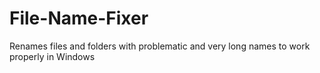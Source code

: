 # File-Name-Fixer
Renames files and folders with problematic and very long names to work properly in Windows
